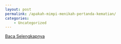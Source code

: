 ```yaml
---
layout: post
permalink: /apakah-mimpi-menikah-pertanda-kematian/
categories:
    - Uncategorized
---
```


[Baca Selengkapnya](/07)